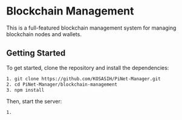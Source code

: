 # Blockchain Management

This is a full-featured blockchain management system for managing blockchain nodes and wallets.

## Getting Started

To get started, clone the repository and install the dependencies:

```bash
1. git clone https://github.com/KOSASIH/PiNet-Manager.git
2. cd PiNet-Manager/blockchain-management
3. npm install
```

Then, start the server:

```bash
1. 
